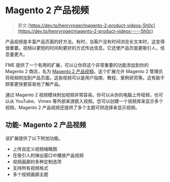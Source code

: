 # Magento 2 产品视频

> 原文:[https://dev.to/henryroger/magento-2-product-videos-5h0c](https://dev.to/henryroger/magento-2-product-videos-----5h0c)

产品视频是丰富产品页面的好方法。有时，当客户没有时间浏览长文本时，这变得很重要。视频以更短的时间和更好的方式传达信息。它还使产品页面更吸引人，信息量更大。

FME 提供了一个有用的扩展，可以让你将这个非常重要的功能添加到你的 Magento 2 商店，名为 [Magento 2 产品视频](https://marketplace.magento.com/fme-productvideos.html)。这个扩展允许 Magento 2 管理员将视频附加到产品页面。这些视频可以是用户指南、教程、案例研究等。这有助于顾客更快更容易地了解产品。

通过 Magento 2 视频模块附加视频非常容易。你可以从你的电脑上传视频，也可以从 YouTube、Vimeo 等外部来源嵌入视频。您可以创建一个视频库来显示多个视频。Magento 2 产品视频还提供了多个主题可供选择来显示视频。

## 功能- Magento 2 产品视频

该扩展提供了以下附加功能。

*   上传自定义视频缩略图
*   在吸引人的弹出窗口中播放产品视频
*   视频画廊的多种定制选项
*   支持所有视频格式
*   多个视频画廊主题